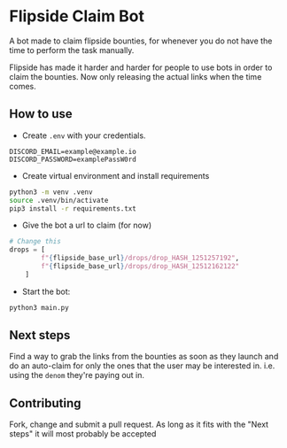 # Flipside Claim Bot

A bot made to claim flipside bounties, for whenever you do not have the time to perform the task manually.

Flipside has made it harder and harder for people to use bots in order to claim the bounties. Now only releasing the actual links when the time comes.

## How to use

- Create `.env` with your credentials.

```
DISCORD_EMAIL=example@example.io
DISCORD_PASSWORD=examplePassW0rd
```

- Create virtual environment and install requirements

```sh
python3 -m venv .venv
source .venv/bin/activate
pip3 install -r requirements.txt
```

- Give the bot a url to claim (for now)

```python
# Change this
drops = [
        f"{flipside_base_url}/drops/drop_HASH_1251257192",
        f"{flipside_base_url}/drops/drop_HASH_12512162122"
    ]
```

- Start the bot:

```sh
python3 main.py
```

## Next steps

Find a way to grab the links from the bounties as soon as they launch and do an auto-claim for only the ones that the user may be interested in. i.e. using the `denom` they're paying out in.

## Contributing

Fork, change and submit a pull request. As long as it fits with the "Next steps" it will most probably be accepted
